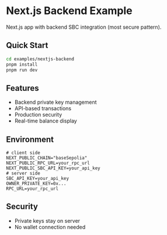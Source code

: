 # Next.js Backend Example

Next.js app with backend SBC integration (most secure pattern).

## Quick Start

```bash
cd examples/nextjs-backend
pnpm install
pnpm run dev
```

## Features

- Backend private key management
- API-based transactions
- Production security
- Real-time balance display

## Environment

```env
# client side
NEXT_PUBLIC_CHAIN="baseSepolia"
NEXT_PUBLIC_RPC_URL=your_rpc_url
NEXT_PUBLIC_SBC_API_KEY=your_api_key
# server side
SBC_API_KEY=your_api_key
OWNER_PRIVATE_KEY=0x...
RPC_URL=your_rpc_url
```

## Security

- Private keys stay on server
- No wallet connection needed
